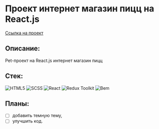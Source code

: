 # Проект интернет магазин пицц на React.js

[Ссылка на проект](https://dmitriyledovskih.github.io/react-pizza)

## Описание:

Pet-проект на React.js интернет магазин пицц

## Стек:

![HTML5](https://img.shields.io/badge/HTML5-333?style=for-the-badge&logo=html5&logoColor=E34F26)
![SCSS](https://img.shields.io/badge/SASS-333?style=for-the-badge&logo=sass&logoColor=CC6699)
![React](https://img.shields.io/badge/React-333?style=for-the-badge&logo=react&logoColor=60dff4)
![Redux Toolkit](https://img.shields.io/badge/Redux&nbsp;Toolkit-333?style=for-the-badge&logo=redux&logoColor=7549bc)
![Bem](https://img.shields.io/badge/-Бэм-333?style=for-the-badge&logo=bem&logoColor=fff)

## Планы:

- [ ] добавить темную тему, 
- [ ] улучшить код.
